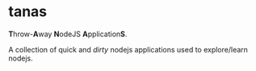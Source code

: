 # tanas

**T**hrow-**A**way **N**odeJS **A**pplication**S**.

A collection of quick and *dirty* nodejs applications used to explore/learn nodejs.
